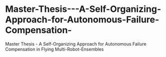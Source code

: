 # Master-Thesis---A-Self-Organizing-Approach-for-Autonomous-Failure-Compensation-
Master Thesis - A Self-Organizing Approach for Autonomous Failure Compensation in Flying Multi-Robot-Ensembles
